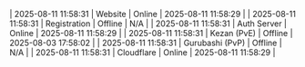 | 2025-08-11 11:58:31 | Website | Online | 2025-08-11 11:58:29 |
| 2025-08-11 11:58:31 | Registration | Offline | N/A |
| 2025-08-11 11:58:31 | Auth Server | Online | 2025-08-11 11:58:29 |
| 2025-08-11 11:58:31 | Kezan (PvE) | Offline | 2025-08-03 17:58:02 |
| 2025-08-11 11:58:31 | Gurubashi (PvP) | Offline | N/A |
| 2025-08-11 11:58:31 | Cloudflare | Online | 2025-08-11 11:58:29 |

